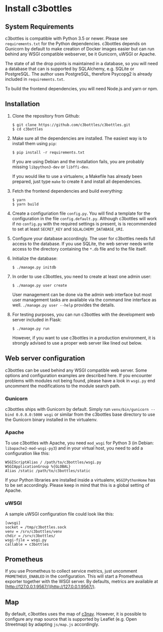 # Install c3bottles

## System Requirements

c3bottles is compatible with Python 3.5 or newer. Please see `requirements.txt`
for the Python dependencies. c3bottles depends on Gunicorn by default to make
creation of Docker images easier but can run behind any WSGI compatible
webserver, be it Gunicorn, uWSGI or Apache.

The state of all the drop points is maintained in a database, so you will need
a database that can is supported by SQLAlchemy, e.g. SQLite or PostgreSQL.
The author uses PostgreSQL, therefore Psycopg2 is already included in
`requirements.txt`.

To build the frontend dependencies, you will need Node.js and yarn or npm.

## Installation

1.  Clone the repository from Github:

        $ git clone https://github.com/c3bottles/c3bottles.git
        $ cd c3bottles

2.  Make sure all the dependencies are installed. The easiest way is to
    install them using `pip`:

        $ pip install -r requirements.txt

    If you are using Debian and the installation fails, you are probably
    missing `libpython3-dev` or `libffi-dev`.

    If you would like to use a virtualenv, a Makefile has already been
    prepared, just type `make` to create it and install all dependencies.

3.  Fetch the frontend dependencies and build everything:

        $ yarn
        $ yarn build

4.  Create a configuriation file `config.py`. You will find a template for
    the configuration in the file `config.default.py`. Although c3bottles will
    work if no `config.py` with the required settings is present, is is
    recommended to set at least `SECRET_KEY` and `SQLALCHEMY_DATABASE_URI`.

5.  Configure your database accordingly. The user for c3bottles needs full
    access to the database. If you use SQLite, the web server needs write
    access to the directory containing the `*.db` file and to the file itself.

6.  Initialize the database:

        $ ./manage.py initdb

7.  In order to use c3bottles, you need to create at least one admin user:

        $ ./manage.py user create

    User management can be done via the admin web interface but most user
    management tasks are available via the command line interface as well.
    `./manage.py user --help` provides the details.

8.  For testing purposes, you can run c3bottles with the development web
    server included in Flask:

        $ ./manage.py run

    However, if you want to use c3bottles in a production environment, it is
    strongly advised to use a proper web server like lined out below.

## Web server configuration

c3bottles can be used behind any WSGI compatible web server. Some options and
configuration examples are described here. If you encounter problems with
modules not being found, please have a look in `wsgi.py` end uncomment the
modifications to the module search path.

### Gunicorn

c3bottles ships with Gunicorn by default. Simply run
`venv/bin/gunicorn --bind 0.0.0.0:5000 wsgi` or similar from the c3bottles
base directory to use the Gunicorn binary installed in the virtualenv.

### Apache

To use c3bottles with Apache, you need `mod_wsgi` for Python 3 (in Debian:
`libapache2-mod-wsgi-py3`) and in your virtual host, you need to add a
configuration like this:

    WSGIScriptAlias / /path/to/c3bottles/wsgi.py
    WSGIApplicationGroup %{GLOBAL}
    Alias /static /path/to/c3bottles/static

If your Python libraries are installed inside a virtualenv, `WSGIPythonHome`
has to be set accordingly. Please keep in mind that this is a global setting
of Apache.

### uWSGI

A sample uWSGI configuration file could look like this:

    [uwsgi]
    socket = /tmp/c3bottles.sock
    venv = /srv/c3bottles/venv
    chdir = /srv/c3bottles/
    wsgi-file = wsgi.py
    callable = c3bottles

## Prometheus

If you use Prometheus to collect service metrics, just uncomment
`PROMETHEUS_ENABLED` in the configuration. This will start a Prometheus
exporter together with the WSGI server. By defaults, metrics are available
at [http://127.0.0.1:9567/](http://127.0.0.1:9567/).

## Map

By default, c3bottles uses the map of [c3nav](https://c3nav.de/). However, it
is possible to configure any map source that is supported by Leaflet (e.g. Open
Streetmap) by adapting `js/map.js` accordingly.
